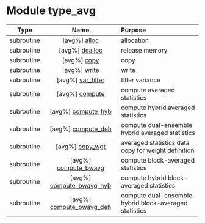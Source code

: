 # Module type_avg

| Type | Name | Purpose |
| :--: | :--: | :---------- |
| subroutine | [avg%] [alloc](https://github.com/JCSDA/saber/src/saber/bump/type_avg.F90#L53) | allocation |
| subroutine | [avg%] [dealloc](https://github.com/JCSDA/saber/src/saber/bump/type_avg.F90#L89) | release memory |
| subroutine | [avg%] [copy](https://github.com/JCSDA/saber/src/saber/bump/type_avg.F90#L115) | copy |
| subroutine | [avg%] [write](https://github.com/JCSDA/saber/src/saber/bump/type_avg.F90#L139) | write |
| subroutine | [avg%] [var_filter](https://github.com/JCSDA/saber/src/saber/bump/type_avg.F90#L167) | filter variance |
| subroutine | [avg%] [compute](https://github.com/JCSDA/saber/src/saber/bump/type_avg.F90#L297) | compute averaged statistics |
| subroutine | [avg%] [compute_hyb](https://github.com/JCSDA/saber/src/saber/bump/type_avg.F90#L387) | compute hybrid averaged statistics |
| subroutine | [avg%] [compute_deh](https://github.com/JCSDA/saber/src/saber/bump/type_avg.F90#L434) | compute dual-ensemble hybrid averaged statistics |
| subroutine | [avg%] [copy_wgt](https://github.com/JCSDA/saber/src/saber/bump/type_avg.F90#L505) | averaged statistics data copy for weight definition |
| subroutine | [avg%] [compute_bwavg](https://github.com/JCSDA/saber/src/saber/bump/type_avg.F90#L539) | compute block-averaged statistics |
| subroutine | [avg%] [compute_bwavg_hyb](https://github.com/JCSDA/saber/src/saber/bump/type_avg.F90#L644) | compute hybrid block-averaged statistics |
| subroutine | [avg%] [compute_bwavg_deh](https://github.com/JCSDA/saber/src/saber/bump/type_avg.F90#L725) | compute dual-ensemble hybrid block-averaged statistics |
